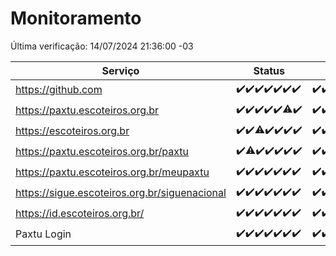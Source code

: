 # Monitoramento

Última verificação: 14/07/2024 21:36:00 -03

|Serviço|Status|Últimas 24h|
|---|---|---|
|https://github.com|<span title="2024-07-07: OK=23">✔️</span><span title="2024-07-08: OK=24">✔️</span><span title="2024-07-09: OK=24">✔️</span><span title="2024-07-10: OK=24">✔️</span><span title="2024-07-11: OK=24">✔️</span><span title="2024-07-12: OK=24">✔️</span><span title="2024-07-13: OK=24">✔️</span>|<span title="13/07/2024 21:38:00 -03 : 200">✔️</span><span title="13/07/2024 23:04:00 -03 : 200">✔️</span><span title="14/07/2024 00:09:00 -03 : 200">✔️</span><span title="14/07/2024 01:10:00 -03 : 200">✔️</span><span title="14/07/2024 02:08:00 -03 : 200">✔️</span><span title="14/07/2024 03:11:00 -03 : 200">✔️</span><span title="14/07/2024 04:09:00 -03 : 200">✔️</span><span title="14/07/2024 05:10:00 -03 : 200">✔️</span><span title="14/07/2024 06:08:00 -03 : 200">✔️</span><span title="14/07/2024 07:08:00 -03 : 200">✔️</span><span title="14/07/2024 08:07:00 -03 : 200">✔️</span><span title="14/07/2024 09:12:00 -03 : 200">✔️</span><span title="14/07/2024 10:30:00 -03 : 200">✔️</span><span title="14/07/2024 11:04:00 -03 : 200">✔️</span><span title="14/07/2024 12:06:00 -03 : 200">✔️</span><span title="14/07/2024 13:06:00 -03 : 200">✔️</span><span title="14/07/2024 14:06:00 -03 : 200">✔️</span><span title="14/07/2024 15:11:00 -03 : 200">✔️</span><span title="14/07/2024 16:06:00 -03 : 200">✔️</span><span title="14/07/2024 17:07:00 -03 : 200">✔️</span><span title="14/07/2024 18:06:00 -03 : 200">✔️</span><span title="14/07/2024 19:06:00 -03 : 200">✔️</span><span title="14/07/2024 20:07:00 -03 : 200">✔️</span><span title="14/07/2024 21:35:00 -03 : 200">✔️</span>|
|https://paxtu.escoteiros.org.br|<span title="2024-07-07: OK=23">✔️</span><span title="2024-07-08: OK=24">✔️</span><span title="2024-07-09: OK=24">✔️</span><span title="2024-07-10: OK=24">✔️</span><span title="2024-07-11: OK=24">✔️</span><span title="2024-07-12: OK=23, Falhas=1">⚠️</span><span title="2024-07-13: OK=24">✔️</span>|<span title="13/07/2024 21:38:00 -03 : 200">✔️</span><span title="13/07/2024 23:04:00 -03 : 200">✔️</span><span title="14/07/2024 00:09:00 -03 : 200">✔️</span><span title="14/07/2024 01:10:00 -03 : 200">✔️</span><span title="14/07/2024 02:08:00 -03 : 200">✔️</span><span title="14/07/2024 03:11:00 -03 : 200">✔️</span><span title="14/07/2024 04:09:00 -03 : 200">✔️</span><span title="14/07/2024 05:10:00 -03 : 200">✔️</span><span title="14/07/2024 06:08:00 -03 : 200">✔️</span><span title="14/07/2024 07:08:00 -03 : 200">✔️</span><span title="14/07/2024 08:07:00 -03 : 200">✔️</span><span title="14/07/2024 09:12:00 -03 : 200">✔️</span><span title="14/07/2024 10:30:00 -03 : 200">✔️</span><span title="14/07/2024 11:04:00 -03 : 200">✔️</span><span title="14/07/2024 12:06:00 -03 : 200">✔️</span><span title="14/07/2024 13:06:00 -03 : 200">✔️</span><span title="14/07/2024 14:06:00 -03 : 200">✔️</span><span title="14/07/2024 15:11:00 -03 : 200">✔️</span><span title="14/07/2024 16:06:00 -03 : 200">✔️</span><span title="14/07/2024 17:07:00 -03 : 200">✔️</span><span title="14/07/2024 18:06:00 -03 : 200">✔️</span><span title="14/07/2024 19:06:00 -03 : 200">✔️</span><span title="14/07/2024 20:07:00 -03 : 200">✔️</span><span title="14/07/2024 21:35:00 -03 : 200">✔️</span>|
|https://escoteiros.org.br|<span title="2024-07-07: OK=23">✔️</span><span title="2024-07-08: OK=24">✔️</span><span title="2024-07-09: OK=22, Falhas=2">⚠️</span><span title="2024-07-10: OK=24">✔️</span><span title="2024-07-11: OK=24">✔️</span><span title="2024-07-12: OK=24">✔️</span><span title="2024-07-13: OK=24">✔️</span>|<span title="13/07/2024 21:38:00 -03 : 200">✔️</span><span title="13/07/2024 23:04:00 -03 : 200">✔️</span><span title="14/07/2024 00:09:00 -03 : 200">✔️</span><span title="14/07/2024 01:10:00 -03 : 200">✔️</span><span title="14/07/2024 02:08:00 -03 : 200">✔️</span><span title="14/07/2024 03:11:00 -03 : 200">✔️</span><span title="14/07/2024 04:09:00 -03 : 200">✔️</span><span title="14/07/2024 05:10:00 -03 : 200">✔️</span><span title="14/07/2024 06:08:00 -03 : 200">✔️</span><span title="14/07/2024 07:08:00 -03 : 200">✔️</span><span title="14/07/2024 08:07:00 -03 : 200">✔️</span><span title="14/07/2024 09:12:00 -03 : 200">✔️</span><span title="14/07/2024 10:30:00 -03 : 200">✔️</span><span title="14/07/2024 11:04:00 -03 : 200">✔️</span><span title="14/07/2024 12:06:00 -03 : 200">✔️</span><span title="14/07/2024 13:06:00 -03 : 200">✔️</span><span title="14/07/2024 14:06:00 -03 : 200">✔️</span><span title="14/07/2024 15:11:00 -03 : 200">✔️</span><span title="14/07/2024 16:06:00 -03 : 200">✔️</span><span title="14/07/2024 17:07:00 -03 : 200">✔️</span><span title="14/07/2024 18:06:00 -03 : 200">✔️</span><span title="14/07/2024 19:06:00 -03 : 200">✔️</span><span title="14/07/2024 20:07:00 -03 : 200">✔️</span><span title="14/07/2024 21:35:00 -03 : 200">✔️</span>|
|https://paxtu.escoteiros.org.br/paxtu|<span title="2024-07-07: OK=23">✔️</span><span title="2024-07-08: OK=23, Falhas=1">⚠️</span><span title="2024-07-09: OK=24">✔️</span><span title="2024-07-10: OK=24">✔️</span><span title="2024-07-11: OK=24">✔️</span><span title="2024-07-12: OK=24">✔️</span><span title="2024-07-13: OK=24">✔️</span>|<span title="13/07/2024 21:38:00 -03 : 200">✔️</span><span title="13/07/2024 23:04:00 -03 : 200">✔️</span><span title="14/07/2024 00:09:00 -03 : 200">✔️</span><span title="14/07/2024 01:10:00 -03 : 200">✔️</span><span title="14/07/2024 02:08:00 -03 : 200">✔️</span><span title="14/07/2024 03:11:00 -03 : 200">✔️</span><span title="14/07/2024 04:09:00 -03 : 200">✔️</span><span title="14/07/2024 05:10:00 -03 : 200">✔️</span><span title="14/07/2024 06:08:00 -03 : 200">✔️</span><span title="14/07/2024 07:08:00 -03 : 200">✔️</span><span title="14/07/2024 08:07:00 -03 : 200">✔️</span><span title="14/07/2024 09:12:00 -03 : 200">✔️</span><span title="14/07/2024 10:30:00 -03 : 200">✔️</span><span title="14/07/2024 11:04:00 -03 : 200">✔️</span><span title="14/07/2024 12:06:00 -03 : 200">✔️</span><span title="14/07/2024 13:06:00 -03 : 200">✔️</span><span title="14/07/2024 14:06:00 -03 : 200">✔️</span><span title="14/07/2024 15:11:00 -03 : 0">❌</span><span title="14/07/2024 16:06:00 -03 : 200">✔️</span><span title="14/07/2024 17:07:00 -03 : 200">✔️</span><span title="14/07/2024 18:06:00 -03 : 200">✔️</span><span title="14/07/2024 19:06:00 -03 : 200">✔️</span><span title="14/07/2024 20:07:00 -03 : 200">✔️</span><span title="14/07/2024 21:36:00 -03 : 200">✔️</span>|
|https://paxtu.escoteiros.org.br/meupaxtu|<span title="2024-07-07: OK=23">✔️</span><span title="2024-07-08: OK=24">✔️</span><span title="2024-07-09: OK=24">✔️</span><span title="2024-07-10: OK=24">✔️</span><span title="2024-07-11: OK=24">✔️</span><span title="2024-07-12: OK=24">✔️</span><span title="2024-07-13: OK=24">✔️</span>|<span title="13/07/2024 21:38:00 -03 : 200">✔️</span><span title="13/07/2024 23:04:00 -03 : 200">✔️</span><span title="14/07/2024 00:09:00 -03 : 200">✔️</span><span title="14/07/2024 01:10:00 -03 : 200">✔️</span><span title="14/07/2024 02:08:00 -03 : 200">✔️</span><span title="14/07/2024 03:11:00 -03 : 200">✔️</span><span title="14/07/2024 04:09:00 -03 : 200">✔️</span><span title="14/07/2024 05:10:00 -03 : 200">✔️</span><span title="14/07/2024 06:08:00 -03 : 200">✔️</span><span title="14/07/2024 07:08:00 -03 : 200">✔️</span><span title="14/07/2024 08:07:00 -03 : 200">✔️</span><span title="14/07/2024 09:12:00 -03 : 200">✔️</span><span title="14/07/2024 10:30:00 -03 : 200">✔️</span><span title="14/07/2024 11:04:00 -03 : 200">✔️</span><span title="14/07/2024 12:06:00 -03 : 200">✔️</span><span title="14/07/2024 13:06:00 -03 : 200">✔️</span><span title="14/07/2024 14:06:00 -03 : 200">✔️</span><span title="14/07/2024 15:11:00 -03 : 200">✔️</span><span title="14/07/2024 16:06:00 -03 : 200">✔️</span><span title="14/07/2024 17:07:00 -03 : 200">✔️</span><span title="14/07/2024 18:06:00 -03 : 200">✔️</span><span title="14/07/2024 19:06:00 -03 : 200">✔️</span><span title="14/07/2024 20:07:00 -03 : 200">✔️</span><span title="14/07/2024 21:36:00 -03 : 200">✔️</span>|
|https://sigue.escoteiros.org.br/siguenacional|<span title="2024-07-07: OK=23">✔️</span><span title="2024-07-08: OK=24">✔️</span><span title="2024-07-09: OK=24">✔️</span><span title="2024-07-10: OK=24">✔️</span><span title="2024-07-11: OK=24">✔️</span><span title="2024-07-12: OK=24">✔️</span><span title="2024-07-13: OK=24">✔️</span>|<span title="13/07/2024 21:38:00 -03 : 200">✔️</span><span title="13/07/2024 23:04:00 -03 : 200">✔️</span><span title="14/07/2024 00:09:00 -03 : 200">✔️</span><span title="14/07/2024 01:10:00 -03 : 200">✔️</span><span title="14/07/2024 02:08:00 -03 : 200">✔️</span><span title="14/07/2024 03:11:00 -03 : 200">✔️</span><span title="14/07/2024 04:09:00 -03 : 200">✔️</span><span title="14/07/2024 05:10:00 -03 : 200">✔️</span><span title="14/07/2024 06:08:00 -03 : 200">✔️</span><span title="14/07/2024 07:08:00 -03 : 200">✔️</span><span title="14/07/2024 08:07:00 -03 : 200">✔️</span><span title="14/07/2024 09:12:00 -03 : 200">✔️</span><span title="14/07/2024 10:30:00 -03 : 200">✔️</span><span title="14/07/2024 11:04:00 -03 : 200">✔️</span><span title="14/07/2024 12:06:00 -03 : 200">✔️</span><span title="14/07/2024 13:06:00 -03 : 200">✔️</span><span title="14/07/2024 14:06:00 -03 : 200">✔️</span><span title="14/07/2024 15:11:00 -03 : 200">✔️</span><span title="14/07/2024 16:06:00 -03 : 200">✔️</span><span title="14/07/2024 17:07:00 -03 : 200">✔️</span><span title="14/07/2024 18:06:00 -03 : 200">✔️</span><span title="14/07/2024 19:06:00 -03 : 200">✔️</span><span title="14/07/2024 20:07:00 -03 : 200">✔️</span><span title="14/07/2024 21:36:00 -03 : 200">✔️</span>|
|https://id.escoteiros.org.br/|<span title="2024-07-07: OK=23">✔️</span><span title="2024-07-08: OK=24">✔️</span><span title="2024-07-09: OK=24">✔️</span><span title="2024-07-10: OK=24">✔️</span><span title="2024-07-11: OK=24">✔️</span><span title="2024-07-12: OK=24">✔️</span><span title="2024-07-13: OK=24">✔️</span>|<span title="13/07/2024 21:38:00 -03 : 200">✔️</span><span title="13/07/2024 23:04:00 -03 : 200">✔️</span><span title="14/07/2024 00:09:00 -03 : 200">✔️</span><span title="14/07/2024 01:10:00 -03 : 200">✔️</span><span title="14/07/2024 02:08:00 -03 : 200">✔️</span><span title="14/07/2024 03:11:00 -03 : 200">✔️</span><span title="14/07/2024 04:09:00 -03 : 200">✔️</span><span title="14/07/2024 05:10:00 -03 : 200">✔️</span><span title="14/07/2024 06:08:00 -03 : 200">✔️</span><span title="14/07/2024 07:08:00 -03 : 200">✔️</span><span title="14/07/2024 08:07:00 -03 : 200">✔️</span><span title="14/07/2024 09:12:00 -03 : 200">✔️</span><span title="14/07/2024 10:30:00 -03 : 200">✔️</span><span title="14/07/2024 11:04:00 -03 : 200">✔️</span><span title="14/07/2024 12:06:00 -03 : 200">✔️</span><span title="14/07/2024 13:06:00 -03 : 200">✔️</span><span title="14/07/2024 14:06:00 -03 : 200">✔️</span><span title="14/07/2024 15:11:00 -03 : 200">✔️</span><span title="14/07/2024 16:06:00 -03 : 200">✔️</span><span title="14/07/2024 17:07:00 -03 : 200">✔️</span><span title="14/07/2024 18:06:00 -03 : 200">✔️</span><span title="14/07/2024 19:06:00 -03 : 200">✔️</span><span title="14/07/2024 20:07:00 -03 : 200">✔️</span><span title="14/07/2024 21:36:00 -03 : 200">✔️</span>|
|Paxtu Login|<span title="2024-07-07: OK=23">✔️</span><span title="2024-07-08: OK=24">✔️</span><span title="2024-07-09: OK=24">✔️</span><span title="2024-07-10: OK=24">✔️</span><span title="2024-07-11: OK=24">✔️</span><span title="2024-07-12: OK=24">✔️</span><span title="2024-07-13: OK=24">✔️</span>|<span title="13/07/2024 21:38:00 -03 : 200">✔️</span><span title="13/07/2024 23:04:00 -03 : 200">✔️</span><span title="14/07/2024 00:09:00 -03 : 200">✔️</span><span title="14/07/2024 01:10:00 -03 : 200">✔️</span><span title="14/07/2024 02:08:00 -03 : 200">✔️</span><span title="14/07/2024 03:11:00 -03 : 200">✔️</span><span title="14/07/2024 04:09:00 -03 : 200">✔️</span><span title="14/07/2024 05:10:00 -03 : 200">✔️</span><span title="14/07/2024 06:08:00 -03 : 200">✔️</span><span title="14/07/2024 07:08:00 -03 : 200">✔️</span><span title="14/07/2024 08:07:00 -03 : 200">✔️</span><span title="14/07/2024 09:12:00 -03 : 200">✔️</span><span title="14/07/2024 10:30:00 -03 : 200">✔️</span><span title="14/07/2024 11:04:00 -03 : 200">✔️</span><span title="14/07/2024 12:06:00 -03 : 200">✔️</span><span title="14/07/2024 13:06:00 -03 : 200">✔️</span><span title="14/07/2024 14:06:00 -03 : 200">✔️</span><span title="14/07/2024 15:11:00 -03 : 200">✔️</span><span title="14/07/2024 16:06:00 -03 : 200">✔️</span><span title="14/07/2024 17:07:00 -03 : 200">✔️</span><span title="14/07/2024 18:06:00 -03 : 200">✔️</span><span title="14/07/2024 19:06:00 -03 : 200">✔️</span><span title="14/07/2024 20:07:00 -03 : 200">✔️</span><span title="14/07/2024 21:36:00 -03 : 200">✔️</span>|
